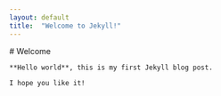 ```yaml
---
layout: default
title:  "Welcome to Jekyll!"
---
```


<div class="container pt-navbar">
    # Welcome

    **Hello world**, this is my first Jekyll blog post.

    I hope you like it!
</div>